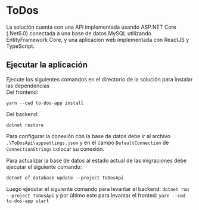 # ToDos

La solución cuenta con una API implementada usando ASP.NET Core (.Net6.0) conectada a una base de datos MySQL utilizando EntityFramework Core, 
y una aplicación web implementada con ReactJS y TypeScript.

## Ejecutar la aplicación
Ejecute los siguientes comandos en el directorio de la solución para instalar las dependencias <br />
Del frontend: 
```
yarn --cwd to-dos-app install
```
Del backend: 
```
dotnet restore
```

Para configurar la conexión con la base de datos debe ir al archivo ``.\ToDosApi\appsettings.json`` y en el campo ``DefaultConnection`` de ``ConnectionStrings`` colocar su conexión. <br />

Para actualizar la base de datos al estado actual de las migraciones debe ejecutar el siguiente comando:
```
dotnet ef database update --project ToDosApi
```
Luego ejecutar el siguiente comando para levantar el backend:
```dotnet run --project ToDosApi```
y por último este para levantar el fronted:
```yarn --cwd to-dos-app start```